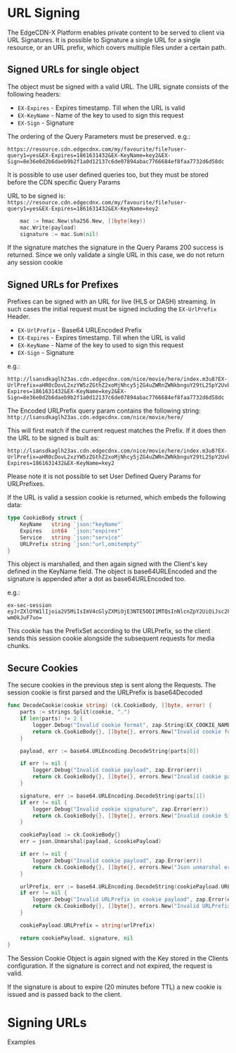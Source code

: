 # URL Signing

The EdgeCDN-X Platform enables private content to be served to client via URL Signatures. It is possible to Signature a single URL for a single resource, or an URL prefix, which covers multiple files under a certain path.

## Signed URLs for single object
The object must be signed with a valid URL. The URL signate consists of the following headers:
* `EX-Expires` - Expires timestamp. Till when the URL is valid
* `EX-KeyName` - Name of the key to used to sign this request
* `EX-Sign` - Signature

The ordering of the Query Parameters must be preserved. e.g.:

```
https://resource.cdn.edgecdnx.com/my/favourite/file?user-query1=yes&EX-Expires=1861631432&EX-KeyName=key2&EX-Sign=8e36e0d2b6daeb9b2f1a0d12137c6de07894abac7766684ef8faa7732d6d58dc
```

It is possible to use user defined queries too, but they must be stored before the CDN specific Query Params

URL to be signed is:
`https://resource.cdn.edgecdnx.com/my/favourite/file?user-query1=yes&EX-Expires=1861631432&EX-KeyName=key2`

```go
	mac := hmac.New(sha256.New, []byte(key))
	mac.Write(payload)
	signature := mac.Sum(nil)
```

If the signature matches the signature in the Query Params 200 success is returned. Since we only validate a single URL in this case, we do not return any session cookie

## Signed URLs for Prefixes
Prefixes can be signed with an URL for live (HLS or DASH) streaming. In such cases the initial request must be signed including the `EX-UrlPrefix` Header.

* `EX-UrlPrefix` - Base64 URLEncoded Prefix
* `EX-Expires` - Expires timestamp. Till when the URL is valid
* `EX-KeyName` - Name of the key to used to sign this request
* `EX-Sign` - Signature

e.g.:
```
http://lsansdkaglh23as.cdn.edgecdnx.com/nice/movie/here/index.m3u8?EX-UrlPrefix=aHR0cDovL2xzYW5zZGthZ2xoMjNhcy5jZG4uZWRnZWNkbnguY29tL25pY2UvbW92aWUvaGVyZS8=&EX-Expires=1861631432&EX-KeyName=key2&EX-Sign=8e36e0d2b6daeb9b2f1a0d12137c6de07894abac7766684ef8faa7732d6d58dc
```

The Encoded URLPrefix query param contains the following string:
`http://lsansdkaglh23as.cdn.edgecdnx.com/nice/movie/here/`

This will first match if the current request matches the Prefix. If it does then the URL to be signed is built as:
```
http://lsansdkaglh23as.cdn.edgecdnx.com/nice/movie/here/index.m3u8?EX-UrlPrefix=aHR0cDovL2xzYW5zZGthZ2xoMjNhcy5jZG4uZWRnZWNkbnguY29tL25pY2UvbW92aWUvaGVyZS8=&EX-Expires=1861631432&EX-KeyName=key2
```

Please note it is not possible to set User Defined Query Params for URLPrefixes.

If the URL is valid a session cookie is returned, which embeds the following data:

```go
type CookieBody struct {
	KeyName   string `json:"keyName"`
	Expires   int64  `json:"expires"`
	Service   string `json:"service"`
	URLPrefix string `json:"url,omitempty"`
}
```

This object is marshalled, and then again signed with the Client's key defined in the KeyName field. The object is base64URLEncoded and the signature is appended after a dot as base64URLEncoded too.

e.g.:
```
ex-sec-session eyJrZXlOYW1lIjoia2V5MiIsImV4cGlyZXMiOjE3NTE5ODI1MTQsInNlcnZpY2UiOiJsc2Fuc2RrYWdsaDIzYXMuY2RuLmVkZ2VjZG54LmNvbSIsInVybCI6ImFIUjBjRG92TDJ4ellXNXpaR3RoWjJ4b01qTmhjeTVqWkc0dVpXUm5aV05rYm5ndVkyOXRMMjVwWTJVdmJXOTJhV1V2YUdWeVpTOD0ifQ==.Z69misZcfNtGAvI6YfyIFSvFOww_JTyf-wmOkJuF7uo=
```

This cookie has the PrefixSet according to the URLPrefix, so the client sends this session cookie alongside the subsequent requests for media chunks.


## Secure Cookies
The secure cookies in the previous step is sent along the Requests. The session cookie is first parsed and the URLPrefix is base64Decoded 

```go
func DecodeCookie(cookie string) (ck.CookieBody, []byte, error) {
	parts := strings.Split(cookie, ".")
	if len(parts) != 2 {
		logger.Debug("Invalid cookie format", zap.String(EX_COOKIE_NAME, cookie))
		return ck.CookieBody{}, []byte{}, errors.New("Invalid cookie format")
	}

	payload, err := base64.URLEncoding.DecodeString(parts[0])

	if err != nil {
		logger.Debug("Invalid cookie payload", zap.Error(err))
		return ck.CookieBody{}, []byte{}, errors.New("Invalid cookie payload")
	}

	signature, err := base64.URLEncoding.DecodeString(parts[1])
	if err != nil {
		logger.Debug("Invalid cookie signature", zap.Error(err))
		return ck.CookieBody{}, []byte{}, errors.New("Invalid cookie Signature")
	}

	cookiePayload := ck.CookieBody{}
	err = json.Unmarshal(payload, &cookiePayload)

	if err != nil {
		logger.Debug("Invalid cookie payload", zap.Error(err))
		return ck.CookieBody{}, []byte{}, errors.New("Json unmarshal error")
	}

	urlPrefix, err := base64.URLEncoding.DecodeString(cookiePayload.URLPrefix)
	if err != nil {
		logger.Debug("Invalid URLPrefix in cookie payload", zap.Error(err))
		return ck.CookieBody{}, []byte{}, errors.New("Invalid URLPrefix in cookie payload")
	}

	cookiePayload.URLPrefix = string(urlPrefix)

	return cookiePayload, signature, nil
}
```

The Session Cookie Object is again signed with the Key stored in the Clients configuration. If the signature is correct and not expired, the request is valid.

If the signature is about to expire (20 minutes before TTL) a new cookie is issued and is passed back to the client.


# Signing URLs
Examples

